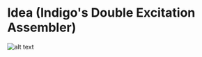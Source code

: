 # Idea (Indigo's Double Excitation Assembler)
![alt text](http://135.181.87.229/w/images/6/65/Idea_logo.png)

